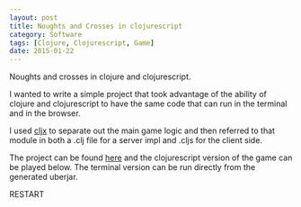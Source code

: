```yaml
---
layout: post
title: Noughts and Crosses in clojurescript
category: Software
tags: [Clojure, Clojurescript, Game]
date: 2015-01-22
---
```


<p>Noughts and crosses in clojure and clojurescript.</p>

I wanted to write a simple project that took advantage of the ability of clojure and clojurescript to have the same code that can run in the terminal and in the browser.

I used [cljx](https://github.com/lynaghk/cljx) to separate out the main game logic and then referred to that module in both a .clj file for a server impl and .cljs for the client side.

The project can be found [here](https://github.com/plasma147/clj-noughts-and-crosses) and the clojurescript version of the game can be played below. The terminal version can be run directly from the generated uberjar. 

<link href="/clj-noughts-and-crosses/style/main.cssa" rel="stylesheet" type="text/css">

<div class="game-container">
  <div class="grid-container">
    <div class="grid-row">
      <div class="grid-cell"></div>
      <div class="grid-cell"></div>
      <div class="grid-cell"></div>
    </div>
    <div class="grid-row">
      <div class="grid-cell"></div>
      <div class="grid-cell"></div>
      <div class="grid-cell"></div>
    </div>
    <div class="grid-row">
      <div class="grid-cell"></div>
      <div class="grid-cell"></div>
      <div class="grid-cell"></div>
    </div>
    <div class="grid-row">
      <strong id="message"></strong>
      <a id="reset" class="restart">RESTART</a>
    </div>
  </div>
</div>

<script type="text/javascript" src="/clj-noughts-and-crosses/game.js"></script>
<br style="clear:both;">

